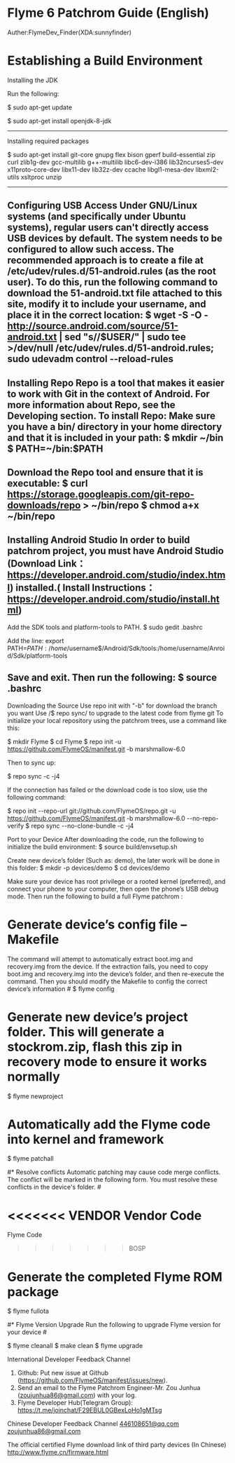 # Flyme 6 Patchrom Guide (English)
Auther:FlymeDev_Finder(XDA:sunnyfinder)

# Establishing a Build Environment

Installing the JDK

Run the following:

$ sudo apt-get update

$ sudo apt-get install openjdk-8-jdk

--------
Installing required packages

$ sudo apt-get install git-core gnupg flex bison gperf build-essential zip curl zlib1g-dev gcc-multilib g++-multilib libc6-dev-i386 lib32ncurses5-dev x11proto-core-dev libx11-dev lib32z-dev ccache libgl1-mesa-dev libxml2-utils xsltproc unzip

--------
Configuring USB Access
Under GNU/Linux systems (and specifically under Ubuntu systems), regular users can't directly access USB devices by default. The system needs to be configured to allow such access.
The recommended approach is to create a file at /etc/udev/rules.d/51-android.rules (as the root user).
To do this, run the following command to download the 51-android.txt file attached to this site, modify it to include your username, and place it in the correct location:
$ wget -S -O - http://source.android.com/source/51-android.txt | sed "s/<username>/$USER/" | sudo tee >/dev/null /etc/udev/rules.d/51-android.rules; sudo udevadm control --reload-rules
--------
Installing Repo
Repo is a tool that makes it easier to work with Git in the context of Android. For more information about Repo, see the Developing section.
To install Repo:
Make sure you have a bin/ directory in your home directory and that it is included in your path:
$ mkdir ~/bin
$ PATH=~/bin:$PATH
--------
Download the Repo tool and ensure that it is executable:
$ curl https://storage.googleapis.com/git-repo-downloads/repo > ~/bin/repo
$ chmod a+x ~/bin/repo
--------
Installing Android Studio
In order to build patchrom project, you must have Android Studio (Download Link：https://developer.android.com/studio/index.html) installed.( Install Instructions：https://developer.android.com/studio/install.html)
--------
Add the SDK tools and platform-tools to PATH.
$ sudo gedit .bashrc

Add the line:
export PATH=$PATH:/home/$username$/Android/Sdk/tools:/home/username/Anroid/Sdk/platform-tools

Save and exit. Then run the following:
$ source .bashrc
--------
Downloading the Source
Use repo init with "-b" for download the branch you want
Use /$ repo sync/ to upgrade to the latest code from flyme git
To initialize your local repository using the patchrom trees, use a command like this:

$ mkdir Flyme
$ cd Flyme
$ repo init -u https://github.com/FlymeOS/manifest.git -b marshmallow-6.0

Then to sync up:

$ repo sync -c -j4

If the connection has failed or the download code is too slow, use the following command:

$ repo init --repo-url git://github.com/FlymeOS/repo.git -u https://github.com/FlymeOS/manifest.git -b marshmallow-6.0 --no-repo-verify
$ repo sync --no-clone-bundle -c -j4

Port to your Device
After downloading the code, run the following to initialize the build environment:
$ source build/envsetup.sh

Create new device’s folder (Such as: demo), the later work will be done in this folder:
$ mkdir -p devices/demo
$ cd devices/demo

Make sure your device has root privilege or a rooted kernel (preferred), and connect your phone to your computer, then open the phone’s USB debug mode. Then run the following to build a full Flyme patchrom :

# Generate device’s config file – Makefile
The command will attempt to automatically extract boot.img and recovery.img from the device. If the extraction fails, you need to copy boot.img and recovery.img into the device’s folder, and then re-execute the command.
Then you should modify the Makefile to config the correct device’s information #
$ flyme config      

# Generate new device’s project folder. This will generate a stockrom.zip, flash this zip in recovery mode to ensure it works normally #
$ flyme newproject

# Automatically add the Flyme code into kernel and framework #
$ flyme patchall    

#* Resolve conflicts
Automatic patching may cause code merge conflicts. The conflict will be marked in the following form. You must resolve these conflicts in the device's folder. #

<<<<<<< VENDOR
  Vendor Code
=======
  Flyme Code
>>>>>>> BOSP

# Generate the completed Flyme ROM package #
$ flyme fullota     

#* Flyme Version Upgrade
Run the following to upgrade Flyme version for your device #

$ flyme cleanall
$ make clean
$ flyme upgrade

International Developer Feedback Channel
1. Github: Put new issue at Github (https://github.com/FlymeOS/manifest/issues/new).
2. Send an email to the Flyme Patchrom Engineer-Mr. Zou Junhua (zoujunhua86@gmail.com) with your log.
3. Flyme Developer Hub(Telegram Group): https://t.me/joinchat/F29EBUL0GBexLoHo1gMTsg

Chinese Developer Feedback Channel
446108651@qq.com
zoujunhua86@gmail.com

The official certified Flyme download link of third party devices (In Chinese)
http://www.flyme.cn/firmware.html
